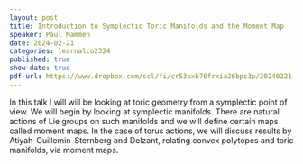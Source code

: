 ```yaml
---
layout: post
title: Introduction to Symplectic Toric Manifolds and the Moment Map
speaker: Paul Mammen
date: 2024-02-21
categories: learnalco2324
published: true
show-date: true
pdf-url: https://www.dropbox.com/scl/fi/cr53pxb76frxia26bps3p/20240221-Paul-Mammen_-introduction-to-Symplectic-toric-manifolds-and-the-moment-map.pdf?rlkey=vecnzyct9yssyn91nrjsh2kk9&dl=0
---
```

In this talk I will will be looking at toric geometry from a symplectic point of view. We will begin by looking at symplectic manifolds. There are natural actions of Lie groups on such manifolds and we will define certain maps called moment maps. In the case of torus actions, we will discuss results by Atiyah-Guillemin-Sternberg and Delzant, relating convex polytopes and toric manifolds, via moment maps.
